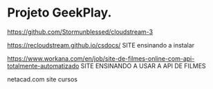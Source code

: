 # Projeto GeekPlay.


https://github.com/Stormunblessed/cloudstream-3


https://recloudstream.github.io/csdocs/  SITE ensinando a instalar

https://www.workana.com/en/job/site-de-filmes-online-com-api-totalmente-automatizado SITE ENSINANDO A USAR A API DE FILMES

netacad.com site cursos

